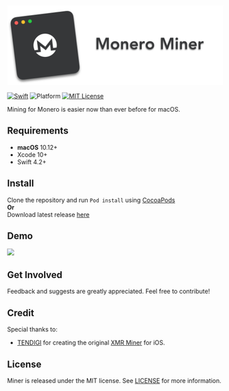 <p align="left">
  <img src = "/Preview/Logo.png">
</p>

[![Swift](https://img.shields.io/badge/Swift-4.2%2B-orange.svg)](https://swift.org)
![Platform](https://img.shields.io/badge/platform-macOS-333333.svg)
[![MIT License](https://img.shields.io/badge/license-MIT-blue.svg)](https://opensource.org/licenses/MIT)



Mining for Monero is easier now than ever before for macOS.

## Requirements
- **macOS** 10.12+ 
- Xcode 10+
- Swift 4.2+

## Install
Clone the repository and run <code>Pod install</code> using <a href="http://cocoapods.org">CocoaPods</a>\
**Or**\
Download latest release <a href="https://github.com/LemaMichael/Miner/releases/download/v1.0/Miner.zip">here</a>

## Demo
<p align="left">
  <img src = "/Preview/Demo.mov">
</p>

## Get Involved
Feedback and suggests are greatly appreciated. Feel free to contribute!

## Credit
Special thanks to:
- [TENDIGI](https://github.com/TENDIGI) for creating the original [XMR Miner](https://github.com/TENDIGI/XMRMiner) for iOS. 

## License
Miner is released under the MIT license. See [LICENSE](https://github.com/LemaMichael/Miner/blob/master/LICENSE) for more information.
